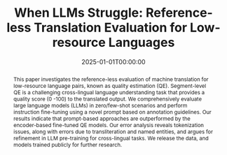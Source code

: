 ---
title: "When LLMs Struggle: Reference-less Translation Evaluation for Low-resource Languages"
date: 2025-01-01T00:00:00
authors: ["Archchana Sindhujan", "Diptesh Kanojia", "Constantin Orasan", "Shenbin Qian"]
publication_types: ["1"]
abstract: "This paper investigates the reference-less evaluation of machine translation for low-resource language pairs, known as quality estimation (QE). Segment-level QE is a challenging cross-lingual language understanding task that provides a quality score (0 -100) to the translated output. We comprehensively evaluate large language models (LLMs) in zero/few-shot scenarios and perform instruction fine-tuning using a novel prompt based on annotation guidelines. Our results indicate that prompt-based approaches are outperformed by the encoder-based fine-tuned QE models. Our error analysis reveals tokenization issues, along with errors due to transliteration and named entities, and argues for refinement in LLM pre-training for cross-lingual tasks. We release the data, and models trained publicly for further research."
featured: false
publication: "*Proceedings of the First Workshop on Language Models for Low-Resource Languages*"
url_pdf: "https://aclanthology.org/2025.loreslm-1.33.pdf"
url_dataset: "https://huggingface.co/datasets/ArchSid/QE-DA-datasets"
tags: ["quality estimation", "machine translation", "low-resource languages", "LLMs"]
---